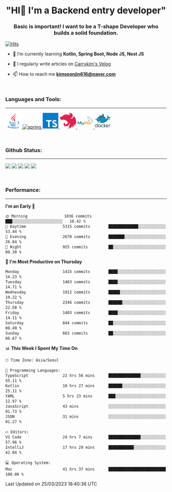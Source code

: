 <h1 align="center">"HI👋 I'm a Backend entry developer" </h1>
<h3 align="center">Basic is important! I want to be a T-shape Developer who builds a solid foundation.</h3>

[![Hits](https://hits.seeyoufarm.com/api/count/incr/badge.svg?url=https%3A%2F%2Fgithub.com%2Fgimseonjin&count_bg=%2318BFE5&title_bg=%23555555&icon=ko-fi.svg&icon_color=%23E7E7E7&title=hits&edge_flat=false)](https://hits.seeyoufarm.com)

- 🌱 I’m currently learning **Kotlin, Spring Boot, Node JS, Nest JS**

- 📝 I regularly write articles on [Carrykim's Velog](https://velog.io/@carrykim)

- 📫 How to reach me **kimseonjin616@naver.com**

<br/>

<h3 align="left">Languages and Tools:</h3>

***

<p align="left"> 
 <a href="https://www.java.com" target="_blank" rel="noreferrer"> <img src="https://raw.githubusercontent.com/devicons/devicon/master/icons/java/java-original.svg" alt="java" width="10%" height="10%"/> </a>
 <a href="https://spring.io/" target="_blank" rel="noreferrer"> <img src="https://www.vectorlogo.zone/logos/springio/springio-icon.svg" alt="spring" width="10%" height="10%"/> </a>
  <a href="https://www.typescriptlang.org/" target="_blank" rel="noreferrer"> <img src="https://raw.githubusercontent.com/devicons/devicon/master/icons/typescript/typescript-original.svg" alt="typescript" width="10%" height="10%"/> </a>
<a href="https://nestjs.com/" target="_blank" rel="noreferrer"> <img src="https://raw.githubusercontent.com/devicons/devicon/master/icons/nestjs/nestjs-plain.svg" alt="nestjs" width="10%" height="10%"/> </a> 
<a href="https://www.mysql.com/" target="_blank" rel="noreferrer"> <img src="https://raw.githubusercontent.com/devicons/devicon/master/icons/mysql/mysql-original-wordmark.svg" alt="mysql" width="10%" height="10%"/>  </a>
 <a href="https://www.docker.com/" target="_blank" rel="noreferrer"> <img src="https://raw.githubusercontent.com/devicons/devicon/master/icons/docker/docker-original-wordmark.svg" alt="docker" width="10%" height="10%"/> </a>
 </p>
</p>

<br/>

<h3 align="left">Github Status:</h3>

***

![](http://github-profile-summary-cards.vercel.app/api/cards/profile-details?username=gimseonjin&theme=nord_bright)
![](http://github-profile-summary-cards.vercel.app/api/cards/repos-per-language?username=gimseonjin&theme=nord_bright)
![](http://github-profile-summary-cards.vercel.app/api/cards/most-commit-language?username=gimseonjin&theme=nord_bright)
![](http://github-profile-summary-cards.vercel.app/api/cards/stats?username=gimseonjin&theme=nord_bright)
![](http://github-profile-summary-cards.vercel.app/api/cards/productive-time?username=gimseonjin&theme=nord_bright&utcOffset=8)


<br/>

<h3 align="left">Performance:</h3>

***

<!--START_SECTION:waka-->
**I'm an Early 🐤** 

```text
🌞 Morning                1036 commits        ███░░░░░░░░░░░░░░░░░░░░░░   10.42 % 
🌆 Daytime                5315 commits        █████████████░░░░░░░░░░░░   53.44 % 
🌃 Evening                2670 commits        ███████░░░░░░░░░░░░░░░░░░   26.84 % 
🌙 Night                  925 commits         ██░░░░░░░░░░░░░░░░░░░░░░░   09.30 % 
```
📅 **I'm Most Productive on Thursday** 

```text
Monday                   1415 commits        ████░░░░░░░░░░░░░░░░░░░░░   14.23 % 
Tuesday                  1463 commits        ████░░░░░░░░░░░░░░░░░░░░░   14.71 % 
Wednesday                1912 commits        █████░░░░░░░░░░░░░░░░░░░░   19.22 % 
Thursday                 2246 commits        ██████░░░░░░░░░░░░░░░░░░░   22.58 % 
Friday                   1403 commits        ████░░░░░░░░░░░░░░░░░░░░░   14.11 % 
Saturday                 844 commits         ██░░░░░░░░░░░░░░░░░░░░░░░   08.49 % 
Sunday                   663 commits         ██░░░░░░░░░░░░░░░░░░░░░░░   06.67 % 
```


📊 **This Week I Spent My Time On** 

```text
🕑︎ Time Zone: Asia/Seoul

💬 Programming Languages: 
TypeScript               22 hrs 56 mins      ██████████████░░░░░░░░░░░   55.11 % 
Kotlin                   10 hrs 27 mins      ██████░░░░░░░░░░░░░░░░░░░   25.11 % 
YAML                     5 hrs 23 mins       ███░░░░░░░░░░░░░░░░░░░░░░   12.97 % 
JavaScript               43 mins             ░░░░░░░░░░░░░░░░░░░░░░░░░   01.73 % 
JSON                     31 mins             ░░░░░░░░░░░░░░░░░░░░░░░░░   01.27 % 

🔥 Editors: 
VS Code                  24 hrs 7 mins       ██████████████░░░░░░░░░░░   57.96 % 
IntelliJ                 17 hrs 29 mins      ███████████░░░░░░░░░░░░░░   42.04 % 

💻 Operating System: 
Mac                      41 hrs 37 mins      █████████████████████████   100.00 % 
```


 Last Updated on 25/03/2023 18:40:36 UTC
<!--END_SECTION:waka-->

<div align="center">
  
